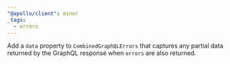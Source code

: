 ```yaml
---
"@apollo/client": minor
_tags:
  - errors
---
```


Add a `data` property to `CombinedGraphQLErrors` that captures any partial data returned by the GraphQL response when `errors` are also returned.
